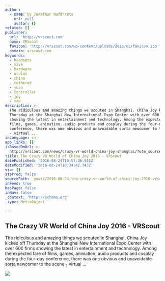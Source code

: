 ```yaml
---
author:
  - name: by Jonathan Nafarrete
    url: null
    avatar: {}
related: []
publisher:
  url: 'http://vrscout.com'
  name: VRScout
  favicon: 'http://vrscout.com/wp-content/uploads/2015/03/favicon.ico'
  domain: vrscout.com
keywords:
  - headsets
  - vive
  - hardware
  - oculus
  - china
  - tethered
  - yuan
  - controller
  - joy
  - saw
description: >-
  The ridiculous and amazing things we scouted in Shanghai. China Joy kicked off
  Thursday at the Shanghai New International Expo Center with over 600 firms
  showing the latest in entertainment and technology. Among the expected fare of
  films, games, animation, audio products and cosplay during the four-day
  conference, there was one obvious and unavoidable sorta newcomer to the scene
  - virtual ...
inLanguage: en
app_links: []
isBasedOnUrl: >-
  http://vrscout.com/news/crazy-vr-world-china-joy-shanghai/?utm_source=VRScout+Scouting+Report&utm_campaign=62d65133cf-VRScout_July-28-2016&utm_medium=email&utm_term=0_f3642cd298-62d65133cf-160475985&ct=t(VRScout_July-28-2016)&mc_cid=62d65133cf&mc_eid=bec8c396aa
title: The Crazy VR World of China Joy 2016 - VRScout
datePublished: '2016-08-24T10:57:36.911Z'
dateModified: '2016-08-24T10:34:42.743Z'
via: {}
starred: false
sourcePath: _posts/2016-08-24-the-crazy-vr-world-of-china-joy-2016-vrscout.md
inFeed: true
hasPage: false
inNav: false
_context: 'http://schema.org'
_type: MediaObject

---
```

<article style=""><h1>The Crazy VR World of China Joy 2016 - VRScout</h1><p>The ridiculous and amazing things we scouted in Shanghai. China Joy kicked off Thursday at the Shanghai New International Expo Center with over 600 firms showing the latest in entertainment and technology. Among the expected fare of films, games, animation, audio products and cosplay during the four-day conference, there was one obvious and unavoidable sorta newcomer to the scene - virtual ...</p><img src="http://vrscout.com/wp-content/uploads/2016/08/vr-china-joy-ar.jpg" /></article>